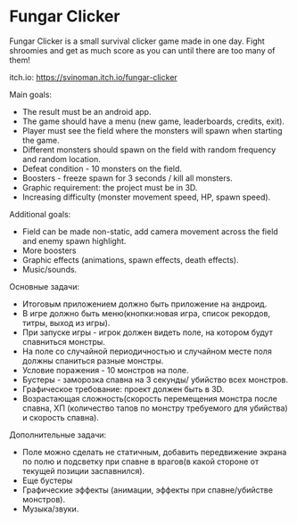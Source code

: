 # Fungar Clicker

Fungar Clicker is a small survival clicker game made in one day.  Fight shroomies and get as much score as you can until there are too many of them!

itch.io: https://svinoman.itch.io/fungar-clicker

Main goals:
* The result must be an android app.
* The game should have a menu (new game, leaderboards, credits, exit).
* Player must see the field where the monsters will spawn when starting the game.
* Different monsters should spawn on the field with random frequency and random location.
* Defeat condition - 10 monsters on the field.
* Boosters - freeze spawn for 3 seconds / kill all monsters.
* Graphic requirement: the project must be in 3D.
* Increasing difficulty (monster movement speed, HP, spawn speed).

Additional goals:
+ Field can be made non-static, add camera movement across the field and enemy spawn highlight.
+ More boosters
+ Graphic effects (animations, spawn effects, death effects).
+ Music/sounds.



Основные задачи:
* Итоговым приложением должно быть приложение на андроид.
* В игре должно быть меню(кнопки:новая игра, список рекордов, титры, выход из игры).
* При запуске игры - игрок должен видеть поле, на котором будут спавниться монстры.
* На поле со случайной периодичностью и случайном месте поля должны спаниться разные монстры.
* Условие поражения - 10 монстров на поле.
* Бустеры - заморозка спавна на 3 секунды/ убийство всех монстров.
* Графическое требование: проект должен быть в 3D.
* Возрастающая сложность(скорость перемещения монстра после спавна, ХП (количество тапов по монстру требуемого для убийства) и скорость спавна).

Дополнительные задачи:
+ Поле можно сделать не статичным, добавить передвижение экрана по полю и подсветку при спавне в врагов(в какой стороне от текущей позиции заспавнился).
+ Еще бустеры
+ Графические эффекты (анимации, эффекты при спавне/убийстве монстров).
+ Музыка/звуки.